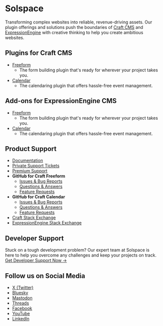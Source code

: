 # Solspace

Transforming complex websites into reliable, revenue-driving assets. Our plugin offerings and solutions push the boundaries of [Craft CMS](github.com/craftcms) and [ExpressionEngine](github.com/expressionengine) with creative thinking to help you create ambitious websites.

## Plugins for Craft CMS

- [Freeform](https://github.com/solspace/craft-freeform)
    - The form building plugin that's ready for wherever your project takes you.
- [Calendar](https://github.com/solspace/craft-calendar)
    - The calendaring plugin that offers hassle-free event management.
 
## Add-ons for ExpressionEngine CMS

- [Freeform](https://expressionengine.com/add-ons/freeform)
    - The form building plugin that's ready for wherever your project takes you.
- [Calendar](https://expressionengine.com/add-ons/calendar)
    - The calendaring plugin that offers hassle-free event management.
 
## Product Support

- [Documentation](https://docs.solspace.com)
- [Private Support Tickets](https://docs.solspace.com/support)
- [Premium Support](https://docs.solspace.com/support/premium)
- **GitHub for Craft Freeform**
   - [Issues & Bug Reports](https://github.com/solspace/craft-freeform/issues)
   - [Questions & Answers](https://github.com/solspace/craft-freeform/discussions)
   - [Feature Requests](https://github.com/solspace/craft-freeform/discussions/categories/feature-requests)
- **GitHub for Craft Calendar**
   - [Issues & Bug Reports](https://github.com/solspace/craft-calendar/issues)
   - [Questions & Answers](https://github.com/solspace/craft-calendar/discussions)
   - [Feature Requests](https://github.com/solspace/craft-calendar/discussions/categories/feature-requests)
- [Craft Stack Exchange](https://craftcms.stackexchange.com/questions/tagged/solspace)
- [ExpressionEngine Stack Exchange](https://expressionengine.stackexchange.com/questions/tagged/solspace)

## Developer Support
Stuck on a tough development problem? Our expert team at Solspace is here to help you overcome any challenges and keep your projects on track.
[Get Developer Support Now →](https://solspace.com/services/developer-support/)

## Follow us on Social Media

- [X (Twitter)](https://x.com/solspace)
- [Bluesky](https://bsky.app/profile/solspace.com)
- <a rel="me nofollow" href="https://mastodon.social/@solspace">Mastodon</a>
- [Threads](https://threads.net/@solspacecom)
- [Facebook](https://facebook.com/Solspace)
- [YouTube](https://youtube.com/@solspace-inc)
- [LinkedIn](https://linkedin.com/company/solspace)
